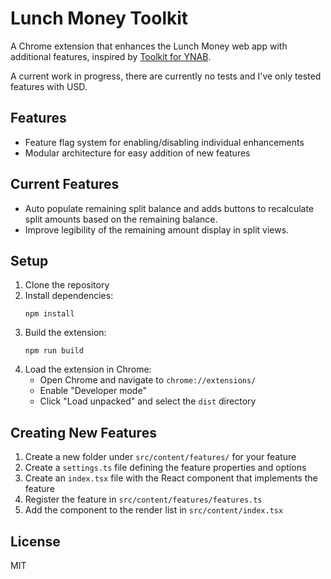 # Lunch Money Toolkit

A Chrome extension that enhances the Lunch Money web app with additional features, inspired by [Toolkit for YNAB](https://github.com/toolkit-for-ynab/toolkit-for-ynab).

A current work in progress, there are currently no tests and I've only tested features with USD.

## Features

- Feature flag system for enabling/disabling individual enhancements
- Modular architecture for easy addition of new features

## Current Features

- Auto populate remaining split balance and adds buttons to recalculate split amounts based on the remaining balance.
- Improve legibility of the remaining amount display in split views.

## Setup

1. Clone the repository
2. Install dependencies:
   ```
   npm install
   ```
3. Build the extension:
   ```
   npm run build
   ```
4. Load the extension in Chrome:
   - Open Chrome and navigate to `chrome://extensions/`
   - Enable "Developer mode"
   - Click "Load unpacked" and select the `dist` directory

## Creating New Features

1. Create a new folder under `src/content/features/` for your feature
2. Create a `settings.ts` file defining the feature properties and options
3. Create an `index.tsx` file with the React component that implements the feature
4. Register the feature in `src/content/features/features.ts`
5. Add the component to the render list in `src/content/index.tsx`

## License

MIT
